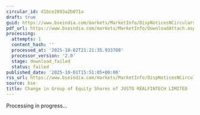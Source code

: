 ```yaml
---
circular_id: d1bce2893a2b071a
draft: true
guid: https://www.bseindia.com/markets/MarketInfo/DispNoticesNCirculars.aspx?Noticeid={25FA26DD-A668-4515-AA5F-6EA823C25DC3}&noticeno=20251001-79&dt=10/01/2025&icount=79&totcount=83&flag=0
pdf_url: https://www.bseindia.com/markets/MarketInfo/DownloadAttach.aspx?id=20251001-79&attachedId=
processing:
  attempts: 1
  content_hash: ''
  processed_at: '2025-10-02T21:21:35.933708'
  processor_version: '2.0'
  stage: download_failed
  status: failed
published_date: '2025-10-01T15:51:05+00:00'
rss_url: https://www.bseindia.com/markets/MarketInfo/DispNoticesNCirculars.aspx?Noticeid={25FA26DD-A668-4515-AA5F-6EA823C25DC3}&noticeno=20251001-79&dt=10/01/2025&icount=79&totcount=83&flag=0
source: bse
title: Change in Group of Equity Shares of JUSTO REALFINTECH LIMITED
---
```


Processing in progress...